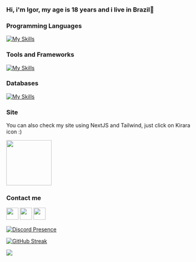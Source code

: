### Hi, i'm Igor, my age is 18 years and i live in Brazil👋

### Programming Languages

[![My Skills](https://skillicons.dev/icons?i=js,ts,java,css,html,lua,python,react)](https://skillicons.dev)

### Tools and Frameworks

[![My Skills](https://skillicons.dev/icons?i=tailwind,bootstrap,vscode,visualstudio,idea,nextjs,prisma,planetscale)](https://skillicons.dev)

### Databases

[![My Skills](https://skillicons.dev/icons?i=firebase,mysql,postgres)](https://skillicons.dev)


### Site

You can also check my site using NextJS and Tailwind, just click on Kirara icon :)

<a href="https://ayame.one" target="_blank" rel="noreferrer"><img src="https://pbs.twimg.com/media/FtVP3QxaAAAMQZr?format=jpg&name=large" height="120"/></a>

### Contact me

<p align="left"> <a href="https://discord.com/users/ayameigor" target="_blank" rel="noreferrer"><img src="https://raw.githubusercontent.com/danielcranney/readme-generator/main/public/icons/socials/discord.svg" width="32" height="32" /></a> <a href="https://www.github.com/igortfreitas" target="_blank" rel="noreferrer"><img src="https://raw.githubusercontent.com/danielcranney/readme-generator/main/public/icons/socials/github-dark.svg" width="32" height="32" /></a> <a href="https://www.twitter.com/ayame_igor" target="_blank" rel="noreferrer"><img src="https://raw.githubusercontent.com/danielcranney/readme-generator/main/public/icons/socials/twitter.svg" width="32" height="32" /></a></p>


[![Discord Presence](https://lanyard.cnrad.dev/api/633308884936687629)](https://discord.com/users/633308884936687629)

 [![GitHub Streak](https://streak-stats.demolab.com/?user=igortfreitas&theme=buefy-dark)](https://git.io/streak-stats)

<img src="https://github.com/igortfreitas/igortfreitas/blob/output/github-contribution-grid-snake.svg"/>

###
